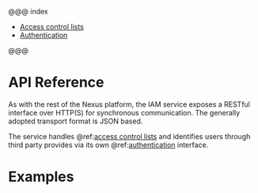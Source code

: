 @@@ index

* [Access control lists](acls.md)
* [Authentication](auth.md)

@@@

# API Reference

As with the rest of the Nexus platform, the IAM service exposes a RESTful interface over HTTP(S) for synchronous
communication. 
The generally adopted transport format is JSON based.

The service handles @ref:[access control lists](acls.md) and identifies users through third party provides via
its own @ref:[authentication](auth.md) interface.

# Examples

